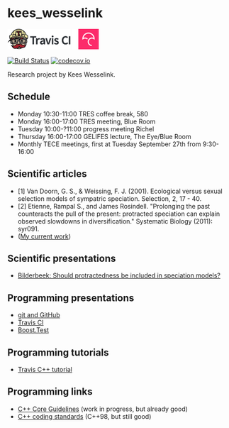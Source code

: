 # kees_wesselink

[![Travis CI logo](TravisCI.png)](https://travis-ci.org)
![Whitespace](Whitespace.png)
[![Codecov logo](Codecov.png)](https://www.codecov.io)

[![Build Status](https://travis-ci.org/richelbilderbeek/kees_wesselink.svg?branch=master)](https://travis-ci.org/richelbilderbeek/kees_wesselink)
[![codecov.io](https://codecov.io/github/richelbilderbeek/kees_wesselink/coverage.svg?branch=master)](https://codecov.io/github/richelbilderbeek/kees_wesselink?branch=master)


Research project by Kees Wesselink.

## Schedule

 * Monday 10:30-11:00 TRES coffee break, 580
 * Monday 16:00-17:00 TRES meeting, Blue Room
 * Tuesday 10:00-?11:00 progress meeting Richel
 * Thursday 16:00-17:00 GELIFES lecture, The Eye/Blue Room
 * Monthly TECE meetings, first at Tuesday September 27th from 9:30-16:00

## Scientific articles 

 * [1] Van Doorn, G. S., & Weissing, F. J. (2001). Ecological versus sexual selection models of sympatric speciation. Selection, 2, 17 - 40. 
 * [2] Etienne, Rampal S., and James Rosindell. "Prolonging the past counteracts the pull of the present: protracted speciation can explain observed slowdowns in diversification." Systematic Biology (2011): syr091.
 * ([My current work](https://github.com/richelbilderbeek/Cer2016/blob/master/doc/Cer2016.pdf))

## Scientific presentations

 * [Bilderbeek: Should protractedness be included in speciation models?](https://github.com/richelbilderbeek/Science/blob/master/Bilderbeek20151123TresMeeting/20151123TresMeeting.pdf)

## Programming presentations

 * [git and GitHub](https://github.com/richelbilderbeek/CppPresentations/blob/master/Git.pdf)
 * [Travis CI](https://github.com/richelbilderbeek/CppPresentations/blob/master/Travis.pdf)
 * [Boost.Test](https://github.com/richelbilderbeek/CppPresentations/blob/master/BoostTest.pdf)

## Programming tutorials

 * [Travis C++ tutorial](https://github.com/richelbilderbeek/travis_cpp_tutorial/blob/master/travis_cpp_tutorial.pdf)

## Programming links

 * [C++ Core Guidelines](https://github.com/isocpp/CppCoreGuidelines) (work in progress, but already good)
 * [C++ coding standards](http://www.gotw.ca/publications/c++cs.htm) (C++98, but still good)
